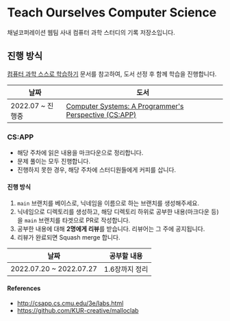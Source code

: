 # Teach Ourselves Computer Science

채널코퍼레이션 웹팀 사내 컴퓨터 과학 스터디의 기록 저장소입니다.

## 진행 방식

[컴퓨터 과학 스스로 학습하기](https://github.com/minnsane/TeachYourselfCS-KR) 문서를 참고하여, 도서 선정 후 함께 학습을 진행합니다.

|날짜|도서|
|------|---|
| 2022.07 ~ 진행중 | [Computer Systems: A Programmer's Perspective (CS:APP)](http://csapp.cs.cmu.edu/3e/home.html) |

### CS:APP

- 해당 주차에 읽은 내용을 마크다운으로 정리합니다.
- 문제 풀이는 모두 진행합니다.
- 진행하지 못한 경우, 해당 주차에 스터디원들에게 커피를 삽니다.

#### 진행 방식

1. `main` 브랜치를 베이스로, 닉네임을 이름으로 하는 브랜치를 생성해주세요. 
2. 닉네임으로 디렉토리를 생성하고, 해당 디렉토리 하위로 공부한 내용(마크다운 등)을 `main` 브랜치를 타겟으로 PR로 작성합니다.
3. 공부한 내용에 대해 **2명에게 리뷰**를 받습니다. 리뷰어는 그 주에 공지됩니다.
4. 리뷰가 완료되면 Squash merge 합니다.

|날짜|공부할 내용|
|------|---|
| 2022.07.20 ~ 2022.07.27 | 1.6장까지 정리 |

#### References

- http://csapp.cs.cmu.edu/3e/labs.html
- https://github.com/KUR-creative/malloclab
